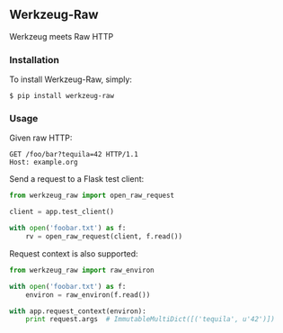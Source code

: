 ## Werkzeug-Raw

Werkzeug meets Raw HTTP

### Installation

To install Werkzeug-Raw, simply:

```
$ pip install werkzeug-raw
```

### Usage

Given raw HTTP:

```
GET /foo/bar?tequila=42 HTTP/1.1
Host: example.org
```

Send a request to a Flask test client:

```python
from werkzeug_raw import open_raw_request

client = app.test_client()

with open('foobar.txt') as f:
    rv = open_raw_request(client, f.read())
```

Request context is also supported:

```python
from werkzeug_raw import raw_environ

with open('foobar.txt') as f:
    environ = raw_environ(f.read())

with app.request_context(environ):
    print request.args  # ImmutableMultiDict([('tequila', u'42')])
```